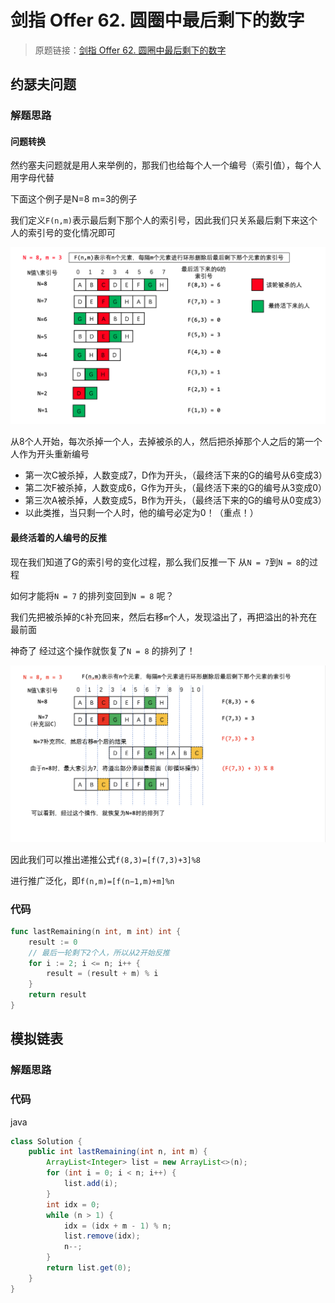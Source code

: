 # 剑指 Offer 62. 圆圈中最后剩下的数字
> 原题链接：[剑指 Offer 62. 圆圈中最后剩下的数字](https://leetcode-cn.com/problems/yuan-quan-zhong-zui-hou-sheng-xia-de-shu-zi-lcof/)

## 约瑟夫问题
### 解题思路
#### 问题转换
然约塞夫问题就是用人来举例的，那我们也给每个人一个编号（索引值），每个人用字母代替

下面这个例子是N=8 m=3的例子

我们定义``F(n,m)``表示最后剩下那个人的索引号，因此我们只关系最后剩下来这个人的索引号的变化情况即可

![grid](../../pictures/problems/offer62/1.png)

从8个人开始，每次杀掉一个人，去掉被杀的人，然后把杀掉那个人之后的第一个人作为开头重新编号

* 第一次C被杀掉，人数变成7，D作为开头，（最终活下来的G的编号从6变成3）
* 第二次F被杀掉，人数变成6，G作为开头，（最终活下来的G的编号从3变成0）
* 第三次A被杀掉，人数变成5，B作为开头，（最终活下来的G的编号从0变成3）
* 以此类推，当只剩一个人时，他的编号必定为0！（重点！）
####  最终活着的人编号的反推

现在我们知道了G的索引号的变化过程，那么我们反推一下
从``N = 7``到``N = 8``的过程

如何才能将``N = 7`` 的排列变回到``N = 8`` 呢？

我们先把被杀掉的``C``补充回来，然后右移``m``个人，发现溢出了，再把溢出的补充在最前面

神奇了 经过这个操作就恢复了``N = 8`` 的排列了！

![grid](../../pictures/problems/offer62/2.png)

因此我们可以推出递推公式``f(8,3)=[f(7,3)+3]%8``

进行推广泛化，即``f(n,m)=[f(n−1,m)+m]%n``


### 代码
```go
func lastRemaining(n int, m int) int {
	result := 0
	// 最后一轮剩下2个人，所以从2开始反推
	for i := 2; i <= n; i++ {
		result = (result + m) % i
	}
	return result
}
```

## 模拟链表
### 解题思路
### 代码
java
```java
class Solution {
    public int lastRemaining(int n, int m) {
        ArrayList<Integer> list = new ArrayList<>(n);
        for (int i = 0; i < n; i++) {
            list.add(i);
        }
        int idx = 0;
        while (n > 1) {
            idx = (idx + m - 1) % n;
            list.remove(idx);
            n--;
        }
        return list.get(0);
    }
}
```
